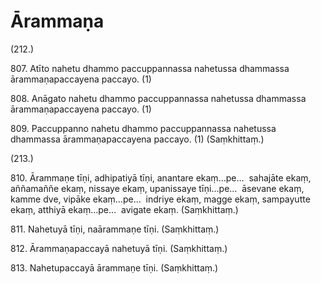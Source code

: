 # Ārammaṇa

(212.)

807\. Atīto nahetu dhammo paccuppannassa nahetussa dhammassa ārammaṇapaccayena paccayo. (1)

808\. Anāgato nahetu dhammo paccuppannassa nahetussa dhammassa ārammaṇapaccayena paccayo. (1)

809\. Paccuppanno nahetu dhammo paccuppannassa nahetussa dhammassa ārammaṇapaccayena paccayo. (1) (Saṃkhittaṃ.)

(213.)

810\. Ārammaṇe tīṇi, adhipatiyā tīṇi, anantare ekaṃ…pe…  sahajāte ekaṃ, aññamaññe ekaṃ, nissaye ekaṃ, upanissaye tīṇi…pe…  āsevane ekaṃ, kamme dve, vipāke ekaṃ…pe…  indriye ekaṃ, magge ekaṃ, sampayutte ekaṃ, atthiyā ekaṃ…pe…  avigate ekaṃ. (Saṃkhittaṃ.)

811\. Nahetuyā tīṇi, naārammaṇe tīṇi. (Saṃkhittaṃ.)

812\. Ārammaṇapaccayā nahetuyā tīṇi. (Saṃkhittaṃ.)

813\. Nahetupaccayā ārammaṇe tīṇi. (Saṃkhittaṃ.)
